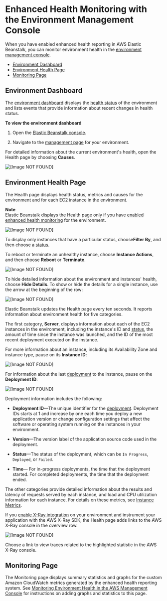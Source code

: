 # Enhanced Health Monitoring with the Environment Management Console<a name="health-enhanced-console"></a>

When you have enabled enhanced health reporting in AWS Elastic Beanstalk, you can monitor environment health in the [environment management console](environments-console.md)\.


+ [Environment Dashboard](#health-enhanced-console-overview)
+ [Environment Health Page](#health-enhanced-console-healthpage)
+ [Monitoring Page](#health-enhanced-console-monitoringpage)

## Environment Dashboard<a name="health-enhanced-console-overview"></a>

The [environment dashboard](environments-console.md#environments-dashboard) displays the [health status](health-enhanced-status.md) of the environment and lists events that provide information about recent changes in health status\.

**To view the environment dashboard**

1. Open the [Elastic Beanstalk console](https://console.aws.amazon.com/elasticbeanstalk)\.

1. Navigate to the [management page](environments-console.md) for your environment\.

For detailed information about the current environment's health, open the Health page by choosing **Causes**\. 

![\[Image NOT FOUND\]](http://docs.aws.amazon.com/elasticbeanstalk/latest/dg/images/enhanced-health-dashboard.png)

## Environment Health Page<a name="health-enhanced-console-healthpage"></a>

The Health page displays health status, metrics and causes for the environment and for each EC2 instance in the environment\.

**Note**  
Elastic Beanstalk displays the Health page only if you have [enabled enhanced health monitoring](health-enhanced-enable.md) for the environment\.

![\[Image NOT FOUND\]](http://docs.aws.amazon.com/elasticbeanstalk/latest/dg/images/enhanced-health-instances.png)

To display only instances that have a particular status, choose**Filter By**, and then choose a [status](health-enhanced-status.md)\.

To reboot or terminate an unhealthy instance, choose **Instance Actions**, and then choose **Reboot** or **Terminate**\.

![\[Image NOT FOUND\]](http://docs.aws.amazon.com/elasticbeanstalk/latest/dg/images/enhanced-health-instances-actions.png)

To hide detailed information about the environment and instances' health, choose **Hide Details**\. To show or hide the details for a single instance, use the arrow at the beginning of the row:

![\[Image NOT FOUND\]](http://docs.aws.amazon.com/elasticbeanstalk/latest/dg/images/enhanced-health-console-causes.png)

Elastic Beanstalk updates the Health page every ten seconds\. It reports information about environment health for five categories\.

The first category, **Server**, displays information about each of the EC2 instances in the environment, including the instance's ID and [status](health-enhanced-status.md), the amount of time since the instance was launched, and the ID of the most recent deployment executed on the instance\.

For more information about an instance, including its Availability Zone and instance type, pause on its **Instance ID**:

![\[Image NOT FOUND\]](http://docs.aws.amazon.com/elasticbeanstalk/latest/dg/images/enhanced-health-console-instance.png)

For information about the last [deployment](using-features.deploy-existing-version.md) to the instance, pause on the **Deployment ID**:

![\[Image NOT FOUND\]](http://docs.aws.amazon.com/elasticbeanstalk/latest/dg/images/enhanced-health-console-deployment.png)

Deployment information includes the following:

+ **Deployment ID**—The unique identifier for the [deployment](using-features.deploy-existing-version.md)\. Deployment IDs starts at 1 and increase by one each time you deploy a new application version or change configuration settings that affect the software or operating system running on the instances in your environment\.

+ **Version**—The version label of the application source code used in the deployment\.

+ **Status**—The status of the deployment, which can be `In Progress`, `Deployed`, or `Failed`\.

+ **Time**— For in\-progress deployments, the time that the deployment started\. For completed deployments, the time that the deployment ended\.

The other categories provide detailed information about the results and latency of requests served by each instance, and load and CPU utilization information for each instance\. For details on these metrics, see [Instance Metrics](health-enhanced-metrics.md)\.

If you [enable X\-Ray integration](environment-configuration-debugging.md) on your environment and instrument your application with the AWS X\-Ray SDK, the Health page adds links to the AWS X\-Ray console in the overview row\.

![\[Image NOT FOUND\]](http://docs.aws.amazon.com/elasticbeanstalk/latest/dg/images/enhanced-health-console-xray.png)

Choose a link to view traces related to the highlighted statistic in the AWS X\-Ray console\.

## Monitoring Page<a name="health-enhanced-console-monitoringpage"></a>

The Monitoring page displays summary statistics and graphs for the custom Amazon CloudWatch metrics generated by the enhanced health reporting system\. See [Monitoring Environment Health in the AWS Management Console](environment-health-console.md) for instructions on adding graphs and statistics to this page\. 